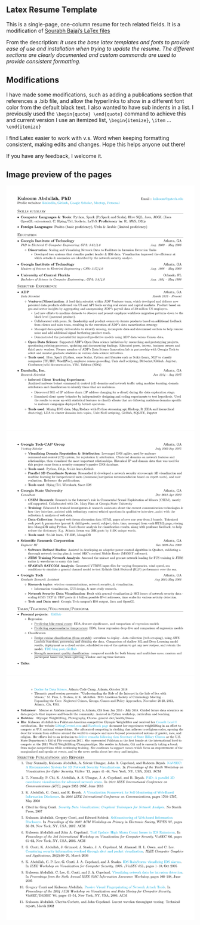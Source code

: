 
## Latex Resume Template

This is a single-page, one-column resume for tech related fields. It is a modification of [Sourabh Bajaj’s LaTex files](https://github.com/sb2nov/resume)

From the description: *It uses the base latex templates and fonts to provide ease of use and installation when trying to update the resume. The different sections are clearly documented and custom commands are used to provide consistent formatting.*

## Modifications

I have made some modifications, such as adding a publications section that references a .bib file, and allow the hyperlinks to show in a different font color from the default black text.  I also wanted to have sub indents in a list.  I previously used the `\begin{quote} \end{quote}` command to achieve this and current version I use  an itemized list, `\begin{itemize}`, `\item` ... ` \end{itemize}` 

I find Latex easier to work with v.s. Word when keeping formatting consistent, making edits and changes.  Hope this helps anyone out there!  

If you have any feedback, I welcome it.

## Image preview of the pages


![Images of resume 1](https://github.com/kulsoom-abdullah/resume_latex_files/blob/master/images_preview/resume_page_1.png)
![Images of resume 2](https://github.com/kulsoom-abdullah/resume_latex_files/blob/master/images_preview/resume_page_2.png)
![Images of resume 3](https://github.com/kulsoom-abdullah/resume_latex_files/blob/master/images_preview/resume_page_3.png)
